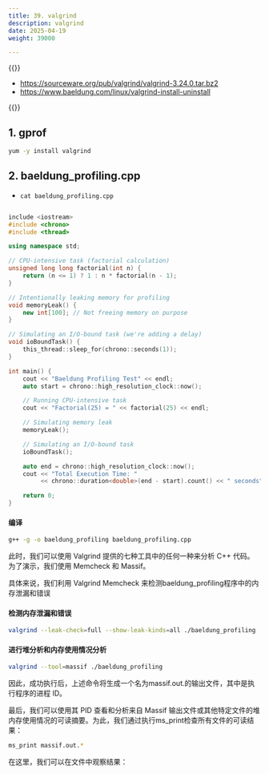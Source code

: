 ```yaml
---
title: 39. valgrind
description: valgrind
date: 2025-04-19
weight: 39000

---
```


<style>
th, td {
  border: 1px solid rgb(190, 190, 190);
}
</style>



{{<alert>}}

- https://sourceware.org/pub/valgrind/valgrind-3.24.0.tar.bz2
- https://www.baeldung.com/linux/valgrind-install-uninstall

{{</alert>}}



## 1. gprof


```bash
yum -y install valgrind

```


## 2. baeldung_profiling.cpp

- `cat baeldung_profiling.cpp`

```c++

include <iostream>
#include <chrono>
#include <thread>

using namespace std;

// CPU-intensive task (factorial calculation)
unsigned long long factorial(int n) {
    return (n <= 1) ? 1 : n * factorial(n - 1);
}

// Intentionally leaking memory for profiling
void memoryLeak() {
    new int[100]; // Not freeing memory on purpose
}

// Simulating an I/O-bound task (we're adding a delay)
void ioBoundTask() {
    this_thread::sleep_for(chrono::seconds(1));
}

int main() {
    cout << "Baeldung Profiling Test" << endl;
    auto start = chrono::high_resolution_clock::now();

    // Running CPU-intensive task
    cout << "Factorial(25) = " << factorial(25) << endl;

    // Simulating memory leak
    memoryLeak();

    // Simulating an I/O-bound task
    ioBoundTask();

    auto end = chrono::high_resolution_clock::now();
    cout << "Total Execution Time: "
         << chrono::duration<double>(end - start).count() << " seconds" << endl;

    return 0;
}
```


#### 编译


```bash
g++ -g -o baeldung_profiling baeldung_profiling.cpp

```

此时，我们可以使用 Valgrind 提供的七种工具中的任何一种来分析 C++ 代码。为了演示，我们使用 Memcheck 和 Massif。

具体来说，我们利用 Valgrind Memcheck 来检测baeldung_profiling程序中的内存泄漏和错误



#### 检测内存泄漏和错误

```bash
valgrind --leak-check=full --show-leak-kinds=all ./baeldung_profiling

```




#### 进行堆分析和内存使用情况分析

```bash
valgrind --tool=massif ./baeldung_profiling

```
因此，成功执行后，上述命令将生成一个名为massif.out.<pid>的输出文件，其中<pid>是执行程序的进程 ID。

最后，我们可以使用其 PID 查看和分析来自 Massif 输出文件或其他特定文件的堆内存使用情况的可读摘要。为此，我们通过执行ms_print检查所有文件的可读结果：

```bash
ms_print massif.out.*

```
在这里，我们可以在文件中观察结果：










